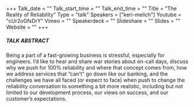 +++
Talk_date = ""
Talk_start_time = ""
Talk_end_time = ""
Title = "The Reality of Reliability"
Type = "talk"
Speakers = ["keri-melich"]
Youtube = "cUr2oGfsDrY"
Vimeo = ""
Speakerdeck = ""
Slideshare = ""
Slides = ""
Website = ""
+++

##### TALK ABSTRACT

Being a part of a fast-growing business is stressful, especially for engineers. I’d like to hear and share war stories about on-call days, discuss why we push for 100% reliability and where that concept comes from, how we address services that “can’t” go down like our banking, and the challenges we have all faced (or expect to face) when push to change the reliability conversation to something a bit more realistic, including but not limited to our development process, our views on success, and our customer’s expectations.